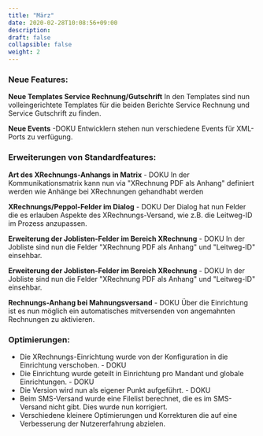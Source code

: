 ```yaml
---
title: "März"
date: 2020-02-28T10:08:56+09:00
description: 
draft: false
collapsible: false
weight: 2
---
```

### Neue Features:

**Neue Templates Service Rechnung/Gutschrift**
In den Templates sind nun volleingerichtete Templates für die beiden Berichte Service Rechnung und Service Gutschrift zu finden.

**Neue Events** -DOKU
Entwicklern stehen nun verschiedene Events für XML-Ports zu verfügung.

### Erweiterungen von Standardfeatures:

**Art des XRechnungs-Anhangs in Matrix** - DOKU
In der Kommunikationsmatrix kann nun via "XRechnung PDF als Anhang" definiert werden wie Anhänge bei XRechnungen gehandhabt werden

**XRechnungs/Peppol-Felder im Dialog** - DOKU
Der Dialog hat nun Felder die es erlauben Aspekte des XRechnungs-Versand, wie z.B. die Leitweg-ID im Prozess anzupassen.

**Erweiterung der Joblisten-Felder im Bereich XRechnung** - DOKU
In der Jobliste sind nun die Felder "XRechnung PDF als Anhang"  und "Leitweg-ID" einsehbar.

**Erweiterung der Joblisten-Felder im Bereich XRechnung** - DOKU
In der Jobliste sind nun die Felder "XRechnung PDF als Anhang"  und "Leitweg-ID" einsehbar.

**Rechnungs-Anhang bei Mahnungsversand** - DOKU
Über die Einrichtung ist es nun möglich ein automatisches mitversenden von angemahnten Rechnungen zu aktivieren.

### Optimierungen:

- Die XRechnungs-Einrichtung wurde von der Konfiguration in die Einrichtung verschoben. - DOKU
- Die Einrichtung wurde geteilt in Einrichtung pro Mandant und globale Einrichtungen. - DOKU
- Die Version wird nun als eigener Punkt aufgeführt. - DOKU
- Beim SMS-Versand wurde eine Filelist berechnet, die es im SMS-Versand nicht gibt. Dies wurde nun korrigiert.
- Verschiedene kleinere Optimierungen und Korrekturen die auf eine Verbesserung der Nutzererfahrung abzielen.